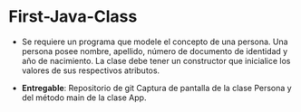 # First-Java-Class
- Se requiere 
un programa que modele el concepto de una persona. Una persona posee nombre, apellido, número de documento de identidad y año de nacimiento. La clase debe tener un constructor que inicialice los valores de sus respectivos atributos.


- **Entregable**:
Repositorio de git
Captura de pantalla de la clase Persona y del método main de la clase App.

